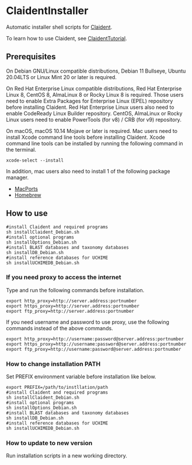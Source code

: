 # ClaidentInstaller

Automatic installer shell scripts for [Claident](https://github.com/astanabe/Claident).

To learn how to use Claident, see [ClaidentTutorial](https://github.com/astanabe/ClaidentTutorial).

## Prerequisites

On Debian GNU/Linux compatible distributions, Debian 11 Bullseye, Ubuntu 20.04LTS or Linux Mint 20 or later is required.

On Red Hat Enterprise Linux compatible distributions, Red Hat Enterprise Linux 8, CentOS 8, AlmaLinux 8 or Rocky Linux 8 is required.
Those users need to enable Extra Packages for Enterprise Linux (EPEL) repository before installing Claident.
Red Hat Enterprise Linux users also need to enable CodeReady Linux Builder repository.
CentOS, AlmaLinux or Rocky Linux users need to enable PowerTools (for v8) / CRB (for v9) repository.

On macOS, macOS 10.14 Mojave or later is required.
Mac users need to install Xcode command line tools before installing Claident.
Xcode command line tools can be installed by running the following command in the terminal.

```
xcode-select --install
```

In addition, mac users also need to install 1 of the following package manager.

- [MacPorts](https://www.macports.org/install.php)
- [Homebrew](https://brew.sh/)

## How to use

```
#install Claident and required programs
sh installClaident_Debian.sh
#install optional programs
sh installOptions_Debian.sh
#install BLAST databases and taxonomy databases
sh installDB_Debian.sh
#install reference databases for UCHIME
sh installUCHIMEDB_Debian.sh
```

### If you need proxy to access the internet

Type and run the following commands before installation.

```
export http_proxy=http://server.address:portnumber
export https_proxy=http://server.address:portnumber
export ftp_proxy=http://server.address:portnumber
```

If you need username and password to use proxy, use the following commands instead of the above commands.

```
export http_proxy=http://username:password@server.address:portnumber
export https_proxy=http://username:password@server.address:portnumber
export ftp_proxy=http://username:password@server.address:portnumber
```

### How to change installation PATH

Set PREFIX environment variable before installation like below.

```
export PREFIX=/path/to/instllation/path
#install Claident and required programs
sh installClaident_Debian.sh
#install optional programs
sh installOptions_Debian.sh
#install BLAST databases and taxonomy databases
sh installDB_Debian.sh
#install reference databases for UCHIME
sh installUCHIMEDB_Debian.sh
```

### How to update to new version

Run installation scripts in a new working directory.
